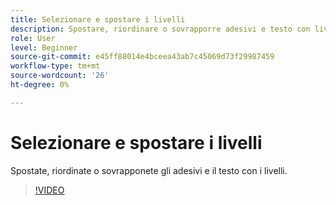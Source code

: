 ```yaml
---
title: Selezionare e spostare i livelli
description: Spostare, riordinare o sovrapporre adesivi e testo con livelli
role: User
level: Beginner
source-git-commit: e45ff88014e4bceea43ab7c45069d73f29987459
workflow-type: tm+mt
source-wordcount: '26'
ht-degree: 0%

---
```


# Selezionare e spostare i livelli

Spostate, riordinate o sovrapponete gli adesivi e il testo con i livelli.

>[!VIDEO](https://video.tv.adobe.com/v/3420214?quality=12&learn=on&hidetitle=true)
